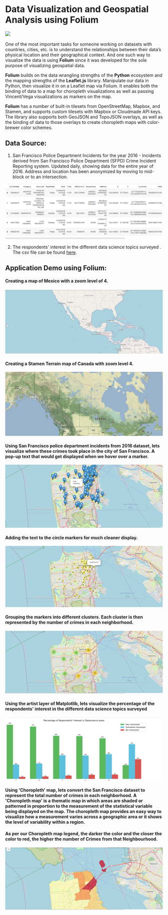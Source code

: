 # Data Visualization and Geospatial Analysis using Folium

<img src="https://media2.giphy.com/media/3ov9k06VQ0SU6f15rW/giphy.gif?cid=790b76114e7ed87fe72e540b6641f7c468c4ecb1693f9d7a&rid=giphy.gif&ct=g" />


One of the most important tasks for someone working on datasets with countries, cities, etc. is to understand the relationships between their data’s physical location and their geographical context.  And one such way to visualize the data is using <b>Folium</b> since it was developed for the sole purpose of visualizing geospatial data. 

<b>Folium</b> builds on the data wrangling strengths of the <b>Python</b> ecosystem and the mapping strengths of the <b>Leaflet.js</b> library. Manipulate our data in Python, then visualize it in on a Leaflet map via Folium. It enables both the binding of data to a map for choropleth visualizations as well as passing Vincent/Vega visualizations as markers on the map.

<b>Folium</b> has a number of built-in tilesets from OpenStreetMap, Mapbox, and Stamen, and supports custom tilesets with Mapbox or Cloudmade API keys. The library also supports both GeoJSON and TopoJSON overlays, as well as the binding of data to those overlays to create choropleth maps with color-brewer color schemes.

</hr>

## Data Source:

1. San Francisco Police Department Incidents for the year 2016 - Incidents derived from San Francisco Police Department (SFPD) Crime Incident Reporting system. Updated daily, showing data for the entire year of 2016. Address and location has been anonymized by moving to mid-block or to an intersection.

<img src="https://github.com/J-R-1/J-R-1/blob/main/Data%20Visualization%20using%20Folium/PI_2016.png" />


2. The respondents' interest in the different data science topics surveyed . The csv file can be found 
<a href="https://github.com/J-R-1/J-R-1/blob/main/Data%20Visualization%20using%20Folium/Topic_Survey_Assignment%20(1).csv">here</a>.

</hr>

## Application Demo using Folium:

#### Creating a map of Mexico with a zoom level of 4.

<img src="https://github.com/J-R-1/J-R-1/blob/main/Data%20Visualization%20using%20Folium/sc_mex.png" />

</hr>

#### Creating a Stamen Terrain map of Canada with zoom level 4.

<img src="https://github.com/J-R-1/J-R-1/blob/main/Data%20Visualization%20using%20Folium/sc_canada.png" />

</hr>

#### Using San Francisco police department incidents from 2016 dataset, lets visualize where these crimes took place in the city of San Francisco. A pop-up text that would get displayed when we hover over a marker.

<img src="https://github.com/J-R-1/J-R-1/blob/main/Data%20Visualization%20using%20Folium/sf_popup.png" />

</hr>

####  Adding the text to the circle markers for much cleaner display.

<img src="https://github.com/J-R-1/J-R-1/blob/main/Data%20Visualization%20using%20Folium/sf_cm.png" />

</hr>

#### Grouping the markers into different clusters. Each cluster is then represented by the number of crimes in each neighborhood.

<img src="https://github.com/J-R-1/J-R-1/blob/main/Data%20Visualization%20using%20Folium/sf_cluster.png" />

</hr>

#### Using the artist layer of Matplotlib, lets visualize the percentage of the respondents' interest in the different data science topics surveyed

<img src="https://github.com/J-R-1/J-R-1/blob/main/Data%20Visualization%20using%20Folium/sc_ds.png" />

</hr>

#### Using 'Choropleth' map, lets convert the San Francisco dataset to represent the total number of crimes in each neighborhood. A 'Choropleth map' is a thematic map in which areas are shaded or patterned in proportion to the measurement of the statistical variable being displayed on the map. The choropleth map provides an easy way to visualize how a measurement varies across a geographic area or it shows the level of variability within a region.

#### As per our Choropleth map legend, the darker the color and the closer the color to red, the higher the number of Crimes from that Neighbourhood.


<img src="https://github.com/J-R-1/J-R-1/blob/main/Data%20Visualization%20using%20Folium/sf_choropleth.png" />


